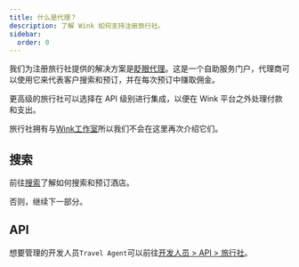 ```yaml
---
title: 什么是代理？
description: 了解 Wink 如何支持注册旅行社。
sidebar:
  order: 0
---
```

我们为注册旅行社提供的解决方案是[眨眼代理](https://agent.wink.travel)。这是一个自助服务门户，代理商可以使用它来代表客户搜索和预订，并在每次预订中赚取佣金。

更高级的旅行社可以选择在 API 级别进行集成，以便在 Wink 平台之外处理付款和支出。

旅行社拥有与[Wink工作室](/studio/what-is-studio)所以我们不会在这里再次介绍它们。

## 搜索

前往[搜索](/studio/search)了解如何搜索和预订酒店。

否则，继续下一部分。

## API

想要管理的开发人员`Travel Agent`可以前往[开发人员 > API > 旅行社](/developers/apis/#travel-agent-api)。

